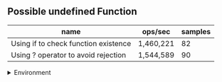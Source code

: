 ## Possible undefined Function

|name|ops/sec|samples|
|-|-|-|
|Using if to check function existence|1,460,221|82|
|Using ? operator to avoid rejection|1,544,589|90|


<details>
<summary>Environment</summary>

* __Machine:__ linux x64 | 4 vCPUs | 15.2GB Mem
* __Run:__ Fri May 03 2024 23:14:54 GMT+0000 (Coordinated Universal Time)
</details>

<!--
{"environment":{"platform":"linux","arch":"x64","cpus":4,"totalMemory":15.245216369628906},"benchmarks":[{"name":"Using if to check function existence","opsSec":1460221.0583516292,"samples":4},{"name":"Using ? operator to avoid rejection","opsSec":1544589.4161642254,"samples":4}]}-->
